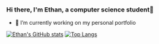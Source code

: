 ### Hi there, I'm Ethan, a computer science student👋

- 🔭 I’m currently working on my personal portfolio


[![Ethan's GitHub stats](https://github-readme-stats-five-tau-93.vercel.app/api?username=ethanbtlr)](https://github.com/ethanbtlr/github-readme-stats)
[![Top Langs](https://github-readme-stats-five-tau-93.vercel.app/api/top-langs/?username=ethanbtlr)](https://github.com/anuraghazra/github-readme-stats)


<!--
**ethanbtlr/ethanbtlr** is a ✨ _special_ ✨ repository because its `README.md` (this file) appears on your GitHub profile.

Here are some ideas to get you started:

- 🌱 I’m currently learning ...
- 👯 I’m looking to collaborate on ...
- 🤔 I’m looking for help with ...
- 💬 Ask me about ...
- 📫 How to reach me: ...
- 😄 Pronouns: ...
- ⚡ Fun fact: ...
-->
